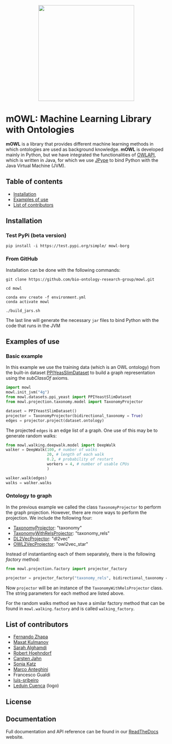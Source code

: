 <p align="center">
  <img src= "https://github.com/bio-ontology-research-group/mowl/blob/master/docs/source/mowl_black_background_colors_2048x2048px.png?raw=true" width="300"/>
</p>
  
# mOWL: Machine Learning Library with Ontologies

**mOWL** is a library that provides different machine learning methods in which ontologies are used as background knowledge. **mOWL** is developed 
mainly in Python, but we have integrated the functionalities of [OWLAPI](https://github.com/owlcs/owlapi), which is written in Java, for which we use [JPype](https://jpype.readthedocs.io/en/latest/) to bind Python with the Java Virtual Machine (JVM).


## Table of contents
  - [Installation](#installation)
  - [Examples of use](#examples-of-use)
  - [List of contributors](#list-of-contributors)


## Installation

### Test PyPi (beta version)

```
pip install -i https://test.pypi.org/simple/ mowl-borg
```

### From GitHub
Installation can be done with the following commands:

```
git clone https://github.com/bio-ontology-research-group/mowl.git

cd mowl

conda env create -f environment.yml
conda activate mowl

./build_jars.sh
```

The last line will generate the necessary `jar` files to bind Python with the code that runs in the JVM

## Examples of use

### Basic example

In this example we use the training data (which is an OWL ontology) from the built-in dataset [PPIYeasSlimDataset](https://mowl.readthedocs.io/en/latest/api/datasets/index.html#mowl.datasets.ppi_yeast.PPIYeastSlimDataset) to build a graph representation using the _subClassOf_ axioms.

```python
import mowl
mowl.init_jvm("4g")
from mowl.datasets.ppi_yeast import PPIYeastSlimDataset
from mowl.projection.taxonomy.model import TaxonomyProjector

dataset = PPIYeastSlimDataset()
projector = TaxonomyProjector(bidirectional_taxonomy = True)
edges = projector.project(dataset.ontology)
```
The projected `edges` is an edge list of a graph. One use of this may be to generate random walks:

```python
from mowl.walking.deepwalk.model import DeepWalk
walker = DeepWalk(100, # number of walks
				  20, # length of each walk
				  0.2, # probability of restart
				  workers = 4, # number of usable CPUs
				  )

walker.walk(edges)
walks = walker.walks
```

### Ontology to graph

In the previous example we called the class `TaxonomyProjector` to perform the graph projection. However, there are more ways to perform the projection. We include the following four:

* [TaxonomyProjector](https://mowl.readthedocs.io/en/latest/api/graph/index.html#subclass-hierarchy): "taxonomy"
* [TaxonomyWithRelsProjector](https://mowl.readthedocs.io/en/latest/api/graph/index.html#subclass-hierarchy-with-relations): "taxonomy_rels"
* [DL2VecProjector](https://mowl.readthedocs.io/en/latest/api/graph/index.html#dl2vec-graph): "dl2vec"
* [OWL2VecProjector](https://mowl.readthedocs.io/en/latest/api/graph/index.html#dl2vec-graph): "owl2vec_star"

Instead of instantianting each of them separately, there is the following _factory_ method:
```python
from mowl.projection.factory import projector_factory

projector = projector_factory("taxonomy_rels", bidirectional_taxonomy = True)
```
Now `projector` will be an instance of the `TaxonomyWithRelsProjector` class. The string parameters for each method are listed above.

For the random walks method we have a similar factory method that can be found in `mowl.walking.factory` and is called `walking_factory`.


## List of contributors

* [Fernando Zhapa](https://github.com/ferzcam)
* [Maxat Kulmanov](https://github.com/coolmaksat)
* [Sarah Alghamdi](https://github.com/smalghamdi)
* [Robert Hoehndorf](https://github.com/leechuck)
* [Carsten Jahn](https://github.com/carsten-jahn)
* [Sonja Katz](https://github.com/sonjakatz)
* [Marco Anteghini](https://github.com/MarcoAnteghini)
* Francesco Gualdi
* [luis-sribeiro](https://github.com/luis-sribeiro)
* [Leduin Cuenca](https://github.com/leduin) (logo)

## License

## Documentation

Full documentation and API reference can be found in our [ReadTheDocs](https://mowl.readthedocs.io/en/latest/index.html) website.
